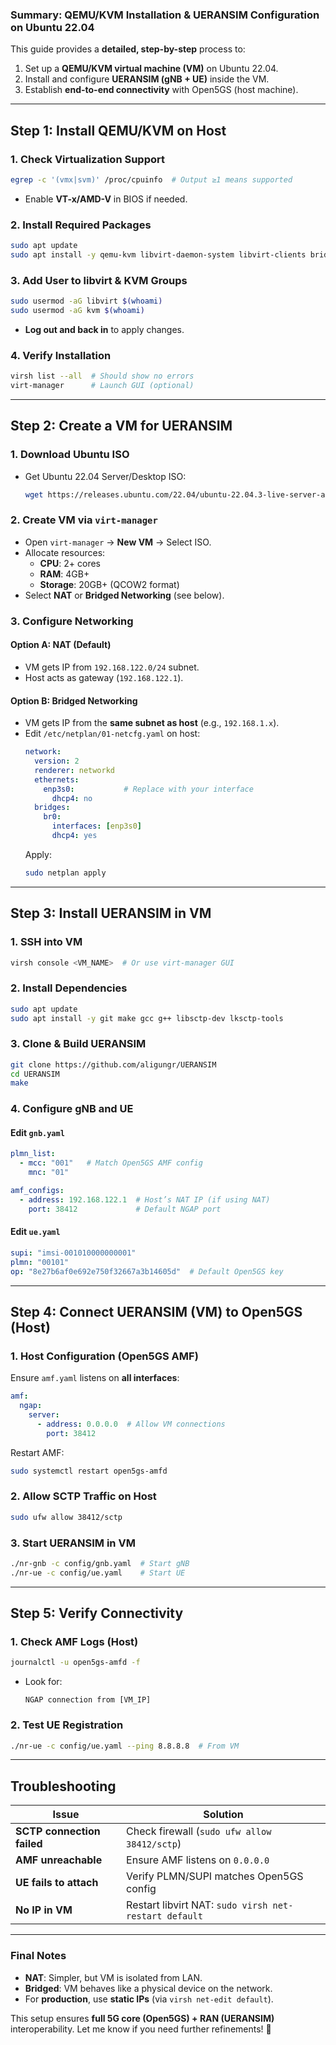 ### **Summary: QEMU/KVM Installation & UERANSIM Configuration on Ubuntu 22.04**  
This guide provides a **detailed, step-by-step** process to:  
1. Set up a **QEMU/KVM virtual machine (VM)** on Ubuntu 22.04.  
2. Install and configure **UERANSIM (gNB + UE)** inside the VM.  
3. Establish **end-to-end connectivity** with Open5GS (host machine).  

---

## **Step 1: Install QEMU/KVM on Host**  
### **1. Check Virtualization Support**  
```bash
egrep -c '(vmx|svm)' /proc/cpuinfo  # Output ≥1 means supported
```  
- Enable **VT-x/AMD-V** in BIOS if needed.  

### **2. Install Required Packages**  
```bash
sudo apt update
sudo apt install -y qemu-kvm libvirt-daemon-system libvirt-clients bridge-utils virt-manager
```  

### **3. Add User to libvirt & KVM Groups**  
```bash
sudo usermod -aG libvirt $(whoami)
sudo usermod -aG kvm $(whoami)
```  
- **Log out and back in** to apply changes.  

### **4. Verify Installation**  
```bash
virsh list --all  # Should show no errors
virt-manager      # Launch GUI (optional)
```  

---

## **Step 2: Create a VM for UERANSIM**  
### **1. Download Ubuntu ISO**  
- Get Ubuntu 22.04 Server/Desktop ISO:  
  ```bash
  wget https://releases.ubuntu.com/22.04/ubuntu-22.04.3-live-server-amd64.iso
  ```  

### **2. Create VM via `virt-manager`**  
- Open `virt-manager` → **New VM** → Select ISO.  
- Allocate resources:  
  - **CPU**: 2+ cores  
  - **RAM**: 4GB+  
  - **Storage**: 20GB+ (QCOW2 format)  
- Select **NAT** or **Bridged Networking** (see below).  

### **3. Configure Networking**  
#### **Option A: NAT (Default)**  
- VM gets IP from `192.168.122.0/24` subnet.  
- Host acts as gateway (`192.168.122.1`).  

#### **Option B: Bridged Networking**  
- VM gets IP from the **same subnet as host** (e.g., `192.168.1.x`).  
- Edit `/etc/netplan/01-netcfg.yaml` on host:  
  ```yaml
  network:
    version: 2
    renderer: networkd
    ethernets:
      enp3s0:           # Replace with your interface
        dhcp4: no
    bridges:
      br0:
        interfaces: [enp3s0]
        dhcp4: yes
  ```  
  Apply:  
  ```bash
  sudo netplan apply
  ```  

---

## **Step 3: Install UERANSIM in VM**  
### **1. SSH into VM**  
```bash
virsh console <VM_NAME>  # Or use virt-manager GUI
```  

### **2. Install Dependencies**  
```bash
sudo apt update
sudo apt install -y git make gcc g++ libsctp-dev lksctp-tools
```  

### **3. Clone & Build UERANSIM**  
```bash
git clone https://github.com/aligungr/UERANSIM
cd UERANSIM
make
```  

### **4. Configure gNB and UE**  
#### **Edit `gnb.yaml`**  
```yaml
plmn_list:
  - mcc: "001"   # Match Open5GS AMF config
    mnc: "01"

amf_configs:
  - address: 192.168.122.1  # Host’s NAT IP (if using NAT)
    port: 38412             # Default NGAP port
```  

#### **Edit `ue.yaml`**  
```yaml
supi: "imsi-001010000000001"
plmn: "00101"
op: "8e27b6af0e692e750f32667a3b14605d"  # Default Open5GS key
```  

---

## **Step 4: Connect UERANSIM (VM) to Open5GS (Host)**  
### **1. Host Configuration (Open5GS AMF)**  
Ensure `amf.yaml` listens on **all interfaces**:  
```yaml
amf:
  ngap:
    server:
      - address: 0.0.0.0  # Allow VM connections
        port: 38412
```  
Restart AMF:  
```bash
sudo systemctl restart open5gs-amfd
```  

### **2. Allow SCTP Traffic on Host**  
```bash
sudo ufw allow 38412/sctp
```  

### **3. Start UERANSIM in VM**  
```bash
./nr-gnb -c config/gnb.yaml  # Start gNB
./nr-ue -c config/ue.yaml    # Start UE
```  

---

## **Step 5: Verify Connectivity**  
### **1. Check AMF Logs (Host)**  
```bash
journalctl -u open5gs-amfd -f
```  
- Look for:  
  ```
  NGAP connection from [VM_IP]
  ```  

### **2. Test UE Registration**  
```bash
./nr-ue -c config/ue.yaml --ping 8.8.8.8  # From VM
```  

---

## **Troubleshooting**  
| Issue                          | Solution                                  |
|--------------------------------|------------------------------------------|
| **SCTP connection failed**     | Check firewall (`sudo ufw allow 38412/sctp`) |
| **AMF unreachable**           | Ensure AMF listens on `0.0.0.0`          |
| **UE fails to attach**        | Verify PLMN/SUPI matches Open5GS config  |
| **No IP in VM**               | Restart libvirt NAT: `sudo virsh net-restart default` |

---

### **Final Notes**  
- **NAT**: Simpler, but VM is isolated from LAN.  
- **Bridged**: VM behaves like a physical device on the network.  
- For **production**, use **static IPs** (via `virsh net-edit default`).  

This setup ensures **full 5G core (Open5GS) + RAN (UERANSIM)** interoperability. Let me know if you need further refinements! 🚀
